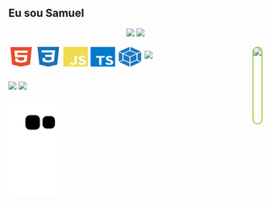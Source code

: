## Eu sou Samuel
<div align="center">
  <img height="180em" src="https://github-readme-stats.vercel.app/api?username=SamuelCGP&show_icons=true&theme=vue-dark&include_all_commits=true&count_private=true"/>
  <img height="180em" src="https://github-readme-stats.vercel.app/api/top-langs/?username=SamuelCGP&layout=compact&langs_count=7&theme=vue-dark"/>
</div>
  
<div style="display: inline_block"><br>
  <img align="center" src="html5-plain.svg" alt="HTML" height="40" width="50"></img>
  <img align="center" src="css3-plain.svg" alt="CSS3" height="40" width="50"></img>
  <img align="center" src="javascript-plain.svg" alt="Javascript" height="40" width="50"></img>
  <img align="center" src="typescript-plain.svg" alt="Typescript" height="40" width="50"></img>
  <img align="center" src="webpack-plain.svg" alt="Typescript" height="40" width="50"></img>
  <img src="https://cdn.jsdelivr.net/gh/devicons/devicon/icons/react/react-original.svg" />
  <img align="right" src="https://avatars.githubusercontent.com/u/69848773?v=4" height="150" style="border-radius:50px; border: 2px solid yellowgreen"></img>
</div>
 
  ##
 
<div>  
  <a href = "mailto:cgplays51@gmail.com"><img src="https://img.shields.io/badge/-Gmail-%23333?style=for-the-badge&logo=gmail&logoColor=white" target="_blank"></a>
  <a href="https://www.linkedin.com/in/" target="_blank"><img src="https://img.shields.io/badge/-LinkedIn-%230077B5?style=for-the-badge&logo=linkedin&logoColor=white" target="_blank"></a> 
 
  ![Snake animation](https://github.com/rafaballerini/rafaballerini/blob/output/github-contribution-grid-snake.svg)
</div>

<!-- Adicionar isso depois: https://app.svgator.com/#/ -->
<!--
**SamuelCGP/SamuelCGP** is a ✨ _special_ ✨ repository because its `README.md` (this file) appears on your GitHub profile.

Here are some ideas to get you started:

- 🔭 I’m currently working on ...
- 🌱 I’m currently learning ...
- 👯 I’m looking to collaborate on ...
- 🤔 I’m looking for help with ...
- 💬 Ask me about ...
- 📫 How to reach me: ...
- 😄 Pronouns: ...
- ⚡ Fun fact: ...
-->
